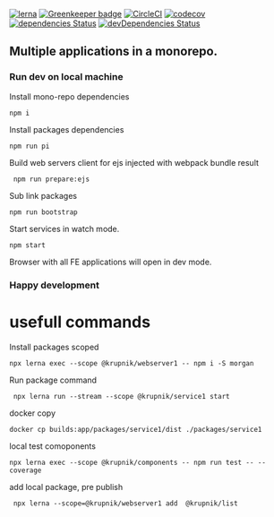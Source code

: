 [![lerna](https://img.shields.io/badge/maintained%20with-lerna-cc00ff.svg)](https://lerna.js.org/) 
[![Greenkeeper badge](https://badges.greenkeeper.io/yurikrupniktools/client-apps.svg)](https://greenkeeper.io/)
[![CircleCI](https://circleci.com/gh/yurikrupniktools/client-apps.svg?style=svg)](https://circleci.com/gh/yurikrupniktools/client-apps)
[![codecov](https://codecov.io/gh/yurikrupniktools/client-apps/branch/master/graph/badge.svg)](https://codecov.io/gh/yurikrupniktools/client-apps)
[![dependencies Status](https://david-dm.org/yurikrupniktools/client-apps/status.svg)](https://david-dm.org/yurikrupniktools/client-apps)
[![devDependencies Status](https://david-dm.org/yurikrupniktools/client-apps/dev-status.svg)](https://david-dm.org/yurikrupniktools/client-apps?type=dev)

## Multiple applications in a monorepo.

### Run dev on local machine

Install mono-repo dependencies
```
npm i
```

Install packages dependencies
```
npm run pi
```

Build web servers client for ejs injected with webpack bundle result
```
 npm run prepare:ejs
```

Sub link packages
```
npm run bootstrap
```

Start services in watch mode.
```
npm start
```

Browser with all FE applications will open in dev mode.

### Happy development

# usefull commands

Install packages scoped
```
npx lerna exec --scope @krupnik/webserver1 -- npm i -S morgan
```

Run package command 
```
 npx lerna run --stream --scope @krupnik/service1 start
```

docker copy
```$xslt
docker cp builds:app/packages/service1/dist ./packages/service1       
```

local test comoponents
```
npx lerna exec --scope @krupnik/components -- npm run test -- --coverage
```

add local package, pre publish
```
 npx lerna --scope=@krupnik/webserver1 add  @krupnik/list 
```
